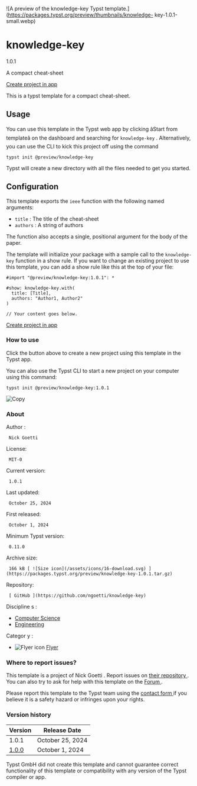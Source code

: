 ![A preview of the knowledge-key Typst
template.](https://packages.typst.org/preview/thumbnails/knowledge-
key-1.0.1-small.webp)

#  knowledge-key

1.0.1

A compact cheat-sheet

[ Create project in app ](/app?template=knowledge-key&version=1.0.1)

This is a typst template for a compact cheat-sheet.

##  Usage

You can use this template in the Typst web app by clicking âStart from
templateâ on the dashboard and searching for ` knowledge-key ` .
Alternatively, you can use the CLI to kick this project off using the command

    
    
    typst init @preview/knowledge-key
    

Typst will create a new directory with all the files needed to get you
started.

##  Configuration

This template exports the ` ieee ` function with the following named
arguments:

  * ` title ` : The title of the cheat-sheet 
  * ` authors ` : A string of authors 

The function also accepts a single, positional argument for the body of the
paper.

The template will initialize your package with a sample call to the `
knowledge-key ` function in a show rule. If you want to change an existing
project to use this template, you can add a show rule like this at the top of
your file:

    
    
    #import "@preview/knowledge-key:1.0.1": *
    
    #show: knowledge-key.with(
      title: [Title],
      authors: "Author1, Author2"
    )
    
    // Your content goes below.
    

[ Create project in app ](/app?template=knowledge-key&version=1.0.1)

###  How to use

Click the button above to create a new project using this template in the
Typst app.

You can also use the Typst CLI to start a new project on your computer using
this command:

    
    
    typst init @preview/knowledge-key:1.0.1

![Copy](/assets/icons/16-copy.svg)

###  About

Author  :

     Nick Goetti 
License:

     MIT-0 
Current version:

     1.0.1 
Last updated:

     October 25, 2024 
First released:

     October 1, 2024 
Minimum Typst version:

     0.11.0 
Archive size:

     166 kB [ ![Size icon](/assets/icons/16-download.svg) ](https://packages.typst.org/preview/knowledge-key-1.0.1.tar.gz)
Repository:

     [ GitHub ](https://github.com/ngoetti/knowledge-key)
Discipline  s  :

    

  * [ Computer Science ](https://typst.app/universe/search/?discipline=computer-science)
  * [ Engineering ](https://typst.app/universe/search/?discipline=engineering)

Categor  y  :

    

  * ![Flyer icon](/assets/icons/16-map.svg) [ Flyer ](https://typst.app/universe/search/?category=flyer)

###  Where to report issues?

This  template  is a project of  Nick Goetti  .  Report issues on  [ their
repository ](https://github.com/ngoetti/knowledge-key) .  You can also try to
ask for help with this  template  on the  [ Forum ](https://forum.typst.app) .

Please report this  template  to the Typst team using the  [ contact form
](https://typst.app/contact) if you believe it is a safety hazard or infringes
upon your rights.

###  Version history

Version  |  Release Date   
---|---  
1.0.1  |  October 25, 2024   
[ 1.0.0 ](https://typst.app/universe/package/knowledge-key/1.0.0/) |  October 1, 2024   
  
Typst GmbH did not create this  template  and cannot guarantee correct
functionality of this  template  or compatibility with any version of the
Typst compiler or app.

